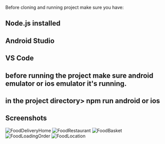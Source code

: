 Before cloning and running project make sure you have:

Node.js installed 
------------------
Android Studio
-----------------
VS Code
-----------------------------------------------------------------------
before running the project make sure android emulator or ios emulator it's running.
----------------------------------------------------------
in the project directory> npm run android or ios
----------------------------------------------------
Screenshots
----------------------------
![FoodDeliveryHome](https://github.com/KgatlisoLM/deliveroo-clone/assets/39485154/74e16078-7161-4df8-ab92-2d6518379763)
![FoodRestaurant](https://github.com/KgatlisoLM/deliveroo-clone/assets/39485154/493f4ea8-e12b-4e77-b418-ee7dff01abd2)
![FoodBasket](https://github.com/KgatlisoLM/deliveroo-clone/assets/39485154/8a24e0a7-9837-49e3-bdd4-7b611d52e2af)
![FoodLoadingOrder](https://github.com/KgatlisoLM/deliveroo-clone/assets/39485154/375708ee-e3f6-4d5b-9d82-a767f0f729b7)
![FoodLocation](https://github.com/KgatlisoLM/deliveroo-clone/assets/39485154/f75ced5f-54d7-40bc-9fa2-f1638e2409d5)

